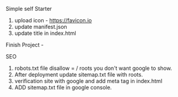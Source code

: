 Simple self Starter

1. upload icon - https://favicon.io
2. update manifest.json
3. update title in index.html

<!-- ===========Complete Project========= -->

Finish Project -

<!-- https://www.youtube.com/watch?v=wWeG8rWkMsM&t=432s --> SEO

1. robots.txt file disallow = / roots you don't want google to show.
2. After deployment update sitemap.txt file with roots.
3. verification site with google and add meta tag in index.html
4. ADD sitemap.txt file in google console.
